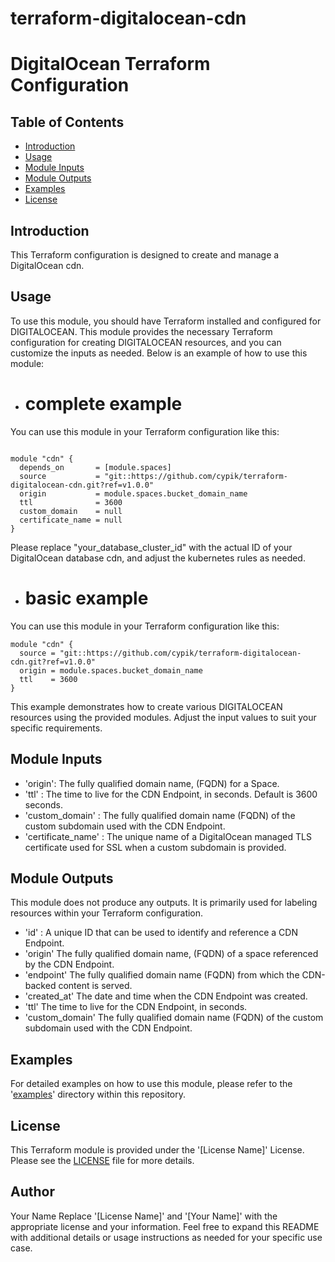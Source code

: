 # terraform-digitalocean-cdn
# DigitalOcean Terraform Configuration

## Table of Contents

- [Introduction](#introduction)
- [Usage](#usage)
- [Module Inputs](#module-inputs)
- [Module Outputs](#module-outputs)
- [Examples](#examples)
- [License](#license)

## Introduction
This Terraform configuration is designed to create and manage a DigitalOcean cdn.

## Usage
To use this module, you should have Terraform installed and configured for DIGITALOCEAN. This module provides the necessary Terraform configuration for creating DIGITALOCEAN resources, and you can customize the inputs as needed. Below is an example of how to use this module:

- # complete example
You can use this module in your Terraform configuration like this:

```hcl

module "cdn" {
  depends_on       = [module.spaces]
  source           = "git::https://github.com/cypik/terraform-digitalocean-cdn.git?ref=v1.0.0"
  origin           = module.spaces.bucket_domain_name
  ttl              = 3600
  custom_domain    = null
  certificate_name = null
}
```
Please replace "your_database_cluster_id" with the actual ID of your DigitalOcean database cdn, and adjust the kubernetes rules as needed.


- # basic example
You can use this module in your Terraform configuration like this:
```hcl
module "cdn" {
  source = "git::https://github.com/cypik/terraform-digitalocean-cdn.git?ref=v1.0.0"
  origin = module.spaces.bucket_domain_name
  ttl    = 3600
}
```
This example demonstrates how to create various DIGITALOCEAN resources using the provided modules. Adjust the input values to suit your specific requirements.


## Module Inputs

- 'origin': The fully qualified domain name, (FQDN) for a Space.
- 'ttl' : The time to live for the CDN Endpoint, in seconds. Default is 3600 seconds.
- 'custom_domain' : The fully qualified domain name (FQDN) of the custom subdomain used with the CDN Endpoint.
- 'certificate_name' : The unique name of a DigitalOcean managed TLS certificate used for SSL when a custom subdomain is provided.

## Module Outputs

This module does not produce any outputs. It is primarily used for labeling resources within your Terraform configuration.

- 'id' : A unique ID that can be used to identify and reference a CDN Endpoint.
- 'origin' The fully qualified domain name, (FQDN) of a space referenced by the CDN Endpoint.
- 'endpoint' The fully qualified domain name (FQDN) from which the CDN-backed content is served.
- 'created_at'  The date and time when the CDN Endpoint was created.
- 'ttl' The time to live for the CDN Endpoint, in seconds.
- 'custom_domain' The fully qualified domain name (FQDN) of the custom subdomain used with the CDN Endpoint.

## Examples
For detailed examples on how to use this module, please refer to the '[examples](https://github.com/cypik/terraform-digitalocean-cdn/blob/master/example)' directory within this repository.

## License
This Terraform module is provided under the '[License Name]' License. Please see the [LICENSE](https://github.com/cypik/terraform-digitalocean-cdn/blob/master/LICENSE) file for more details.

## Author
Your Name
Replace '[License Name]' and '[Your Name]' with the appropriate license and your information. Feel free to expand this README with additional details or usage instructions as needed for your specific use case.
